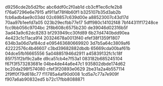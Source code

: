 d9256cde2b5d2fbc
abc6ddf0c2f0ab1d
cb3cff1ec6cfe2b8
f76a67296e6e7915
af911af78f4b60f1
b325107b35d3ab2b
fcb6adb4ae9c03dd
02c69857c639d00e
a88523007c43d17d
70aa97b1eefd7a05
023b29ecfbb77e17
5dff980c14102f48
7bf44311f17248ce
fcc9bb056c9704bc
2f8b608c6575b230
de39046d02316b5f
3ad43a9c62dc8283
bf293949cc30fd89
6b27d4740bdd90ea
4e423c1c11aca914
20324678a0013f40
efef38f1359f1807
634b3a06d7af84cd
e095463680669920
3d7b5a64c3809af6
42222576c4b46607
c3bd39682882dbdb
65669cda00baf61b
04dce5fb16665556
5a048851946d2911
a45839132fc1c18f
85f751f2bf9c2a8e
d9ca51cb4e7f53a1
083182b685245104
f67f3f573283681e
04be4de44a6e47c1
935802dbde174d62
bc20da298f574080
cfef3f20893e0629
2be31a2a4b557114
2f9ff0f79d618c77
f11785a4af90d008
1cd5a7c77a7e909f
f907a6ab90832ed5
b72c17fbb8088871
